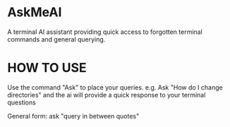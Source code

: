# AskMeAI
A terminal AI assistant providing quick access to forgotten terminal commands and general querying.


# HOW TO USE #

Use the command "Ask" to place your queries.
e.g.
Ask "How do I change directories"
and the ai will provide a quick response to your terminal questions

General form:
ask "query in between quotes"

